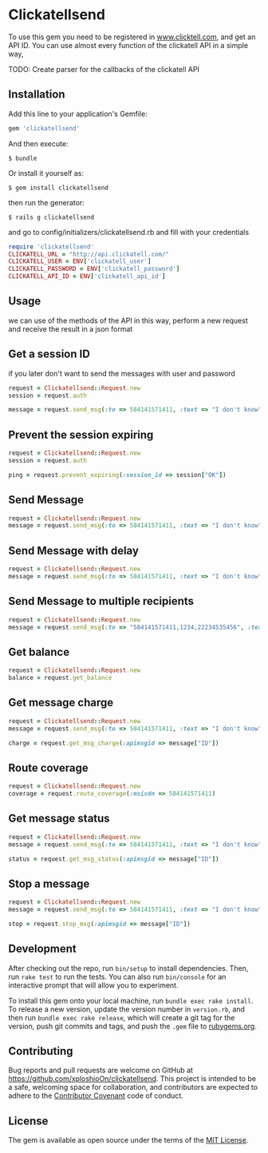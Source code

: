 # Clickatellsend

To use this gem you need to be registered in www.clicktell.com, and get an API ID. You can use almost every function of the clickatell API in a simple way,

TODO: Create parser for the callbacks of the clickatell API

## Installation

Add this line to your application's Gemfile:

```ruby
gem 'clickatellsend'
```

And then execute:

    $ bundle

Or install it yourself as:

    $ gem install clickatellsend

then run the generator:

    $ rails g clickatellsend

and go to config/initializers/clickatellsend.rb and fill with your credentials

```ruby
require 'clickatellsend'
CLICKATELL_URL = "http://api.clickatell.com/"
CLICKATELL_USER = ENV['clickatell_user']
CLICKATELL_PASSWORD = ENV['clickatell_password']
CLICKATELL_API_ID = ENV['clickatell_api_id']
```

## Usage

we can use of the methods of the API in this way, perform a new request and receive the result in a json format

## Get a session ID
if you later don't want to send the messages with user and password
```ruby
request = Clickatellsend::Request.new
session = request.auth

message = request.send_msg(:to => 584141571411, :text => "I don't know", :session_id => session["OK"])
```

## Prevent the session expiring
```ruby
request = Clickatellsend::Request.new
session = request.auth

ping = request.prevent_expiring(:session_id => session["OK"])
```

## Send Message
```ruby
request = Clickatellsend::Request.new
message = request.send_msg(:to => 584141571411, :text => "I don't know")
```

## Send Message with delay
```ruby
request = Clickatellsend::Request.new
message = request.send_msg(:to => 584141571411, :text => "I don't know", :deliv_time => 15) #15 minutes
```

## Send Message to multiple recipients
```ruby
request = Clickatellsend::Request.new
message = request.send_msg(:to => "584141571411,1234,22234535456", :text => "I don't know")
```

## Get balance
```ruby
request = Clickatellsend::Request.new
balance = request.get_balance
```

## Get message charge
```ruby
request = Clickatellsend::Request.new
message = request.send_msg(:to => 584141571411, :text => "I don't know")

charge = request.get_msg_charge(:apimsgid => message["ID"])
```

## Route coverage
```ruby
request = Clickatellsend::Request.new
coverage = request.route_coverage(:msisdn => 584141571411)
```

## Get message status
```ruby
request = Clickatellsend::Request.new
message = request.send_msg(:to => 584141571411, :text => "I don't know")

status = request.get_msg_status(:apimsgid => message["ID"])
```

## Stop a message
```ruby
request = Clickatellsend::Request.new
message = request.send_msg(:to => 584141571411, :text => "I don't know", :deliv_time => 15) #15 minutes

stop = request.stop_msg(:apimsgid => message["ID"])
```

## Development

After checking out the repo, run `bin/setup` to install dependencies. Then, run `rake test` to run the tests. You can also run `bin/console` for an interactive prompt that will allow you to experiment.

To install this gem onto your local machine, run `bundle exec rake install`. To release a new version, update the version number in `version.rb`, and then run `bundle exec rake release`, which will create a git tag for the version, push git commits and tags, and push the `.gem` file to [rubygems.org](https://rubygems.org).

## Contributing

Bug reports and pull requests are welcome on GitHub at https://github.com/xploshioOn/clickatellsend. This project is intended to be a safe, welcoming space for collaboration, and contributors are expected to adhere to the [Contributor Covenant](http://contributor-covenant.org) code of conduct.


## License

The gem is available as open source under the terms of the [MIT License](http://opensource.org/licenses/MIT).

